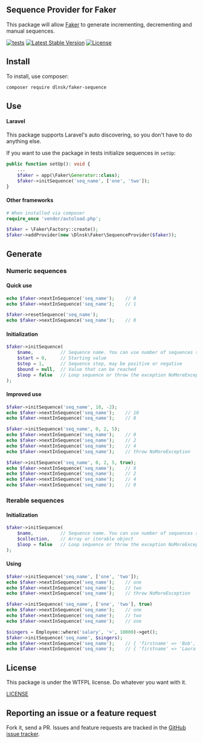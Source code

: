 Sequence Provider for Faker
---

This package will allow [Faker](https://github.com/FakerPHP/Faker) to generate
incrementing, decrementing and manual sequences.

[![tests](https://github.com/dlnsk/faker-sequence/actions/workflows/tests.yml/badge.svg)](https://github.com/dlnsk/faker-sequence/actions/workflows/tests.yml)
[![Latest Stable Version](http://poser.pugx.org/dlnsk/faker-sequence/v)](https://packagist.org/packages/dlnsk/faker-sequence)
[![License](http://poser.pugx.org/dlnsk/faker-sequence/license)](https://packagist.org/packages/dlnsk/faker-sequence)

## Install

To install, use composer:

```bash
composer require dlnsk/faker-sequence
```


## Use

#### Laravel
This package supports Laravel's auto discovering, so you don't have to do anything else.

If you want to use the package in tests initialize sequences in ```setUp```:
```php
public function setUp(): void {
    ...
    $faker = app(\Faker\Generator::class);
    $faker->initSequence('seq_name', ['one', 'two']);
}
```

#### Other frameworks
```php
# When installed via composer
require_once 'vendor/autoload.php';

$faker = \Faker\Factory::create();
$faker->addProvider(new \Dlnsk\Faker\SequenceProvider($faker));
```

## Generate
### Numeric sequences
#### Quick use
```php
echo $faker->nextInSequence('seq_name');    // 0
echo $faker->nextInSequence('seq_name');    // 1

$faker->resetSequence('seq_name');
echo $faker->nextInSequence('seq_name');    // 0
```

#### Initialization
```php
$faker->initSequence(
    $name,          // Sequence name. You can use number of sequences simultaneously
    $start = 0,     // Starting value
    $step = 1,      // Sequence step, may be positive or negative
    $bound = null,  // Value that can be reached
    $loop = false   // Loop sequence or throw the exception NoMoreException on the bound
);
```

#### Improved use
```php
$faker->initSequence('seq_name', 10, -2);
echo $faker->nextInSequence('seq_name');    // 10
echo $faker->nextInSequence('seq_name');    // 8

$faker->initSequence('seq_name', 0, 2, 5);
echo $faker->nextInSequence('seq_name');    // 0
echo $faker->nextInSequence('seq_name');    // 2
echo $faker->nextInSequence('seq_name');    // 4
echo $faker->nextInSequence('seq_name');    // throw NoMoreException

$faker->initSequence('seq_name', 0, 2, 5, true);
echo $faker->nextInSequence('seq_name');    // 0
echo $faker->nextInSequence('seq_name');    // 2
echo $faker->nextInSequence('seq_name');    // 4
echo $faker->nextInSequence('seq_name');    // 0
```

### Iterable sequences

#### Initialization
```php
$faker->initSequence(
    $name,          // Sequence name. You can use number of sequences simultaneously
    $collection,    // Array or iterable object
    $loop = false   // Loop sequence or throw the exception NoMoreException on the end
);
```

#### Using
```php
$faker->initSequence('seq_name', ['one', 'two']);
echo $faker->nextInSequence('seq_name');    // one
echo $faker->nextInSequence('seq_name');    // two
echo $faker->nextInSequence('seq_name');    // throw NoMoreException

$faker->initSequence('seq_name', ['one', 'two'], true)
echo $faker->nextInSequence('seq_name');    // one
echo $faker->nextInSequence('seq_name');    // two
echo $faker->nextInSequence('seq_name');    // one

$singers = Employee::where('salary', '>', 10000)->get();
$faker->initSequence('seq_name', $singers);
echo $faker->nextInSequence('seq_name');    // { 'firstname' => 'Bob', 'lastname' => 'Dylan'}
echo $faker->nextInSequence('seq_name');    // { 'firstname' => 'Laura', 'lastname' => 'Marling'}
```

## License

This package is under the WTFPL license. Do whatever you want with it.

[LICENSE](https://github.com/dlnsk/faker-sequence/blob/master/LICENSE)

## Reporting an issue or a feature request

Fork it, send a PR. Issues and feature requests are tracked in the
[GitHub issue tracker](https://github.com/dlnsk/faker-sequence/issues).
